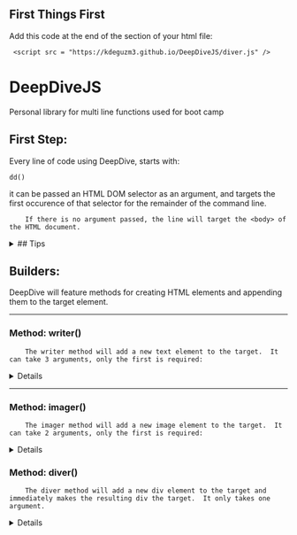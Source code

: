 ## First Things First

Add this code at the end of the <body> section of your html file:
  
``` <script src = "https://kdeguzm3.github.io/DeepDiveJS/diver.js" />```

# DeepDiveJS
Personal library for multi line functions used for boot camp

## First Step: 

Every line of code using DeepDive, starts with:

```dd()```

it can be passed an HTML DOM selector as an argument, and targets the first occurence of that selector for the remainder of the command line.

        If there is no argument passed, the line will target the <body> of the HTML document.

<details>

<summary>## Tips</summary>

        after the dd() call, DeepDiveJS's methods can be chained in the same line:

``` dd().writer().imager().diver(); ```

        but this can look messy, specially with multiple arguments.

        Recommendation is to place the next method in a new line:

```
dd()
    .writer("This is a message", "h1", "#id .class .anotherClass)
    .diver("#id")
    .imager("imageSourceURL", "#id");
```
</details>

## Builders:

DeepDive will feature methods for creating HTML elements and appending them to the target element.

- - - - 

### Method: writer()

        The writer method will add a new text element to the target.  It can take 3 arguments, only the first is required:

<details>

* Text Content: The first argument passed into writer() will be the text content of the resulting new element

* Element Type: The second argument dictates the type of text element to be created (h1 h2 h3 p etc). If no second argument is passed, a "p" element is created.

* DOM selectors: The third argument will be a list of selectors to be assigned to the new element, separated by whitespace.

example:

```dd().writer("Text string goes here", "h1", "#id, .class1 .class2 .class3");```
</details>

- - - - 

### Method: imager()

        The imager method will add a new image element to the target.  It can take 2 arguments, only the first is required:
<details>

* Image source: The url or relative path of the image file.

* DOM selectors: The third argument will be a list of selectors to be assigned to the new element, separated by whitespace.

example:

```dd().imager("http://image source", "#id .class .anotherClass");```
</details>

### Method: diver()

        The diver method will add a new div element to the target and immediately makes the resulting div the target.  It only takes one argument.
<details>

* DOM selectors: The third argument will be a list of selectors to be assigned to the new element, separated by whitespace.

example:

```dd().diver("#id .class .newClass);```
</details>